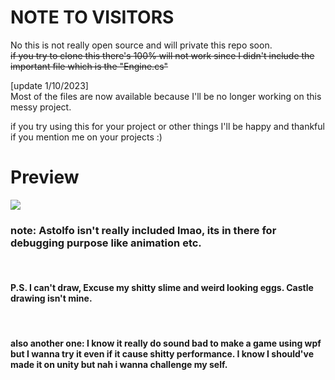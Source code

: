 # NOTE TO VISITORS

No this is not really open source and will private this repo soon.
<br>
~~if you try to clone this there's 100% will not work since I didn't include the important file which is the "Engine.cs"~~

[update 1/10/2023]<br>
Most of the files are now available because I'll be no longer working on this messy project.

if you try using this for your project or other things I'll be happy and thankful if you mention me on your projects :)
<br>


# Preview
![](sample.gif)

### note: Astolfo isn't really included lmao, its in there for debugging purpose like animation etc.

<br>

#### P.S. I can't draw, Excuse my shitty slime and weird looking eggs. Castle drawing isn't mine.

<br>

#### also another one: I know it really do sound bad to make a game using wpf but I wanna try it even if it cause shitty performance. I know I should've made it on unity but nah i wanna challenge my self.